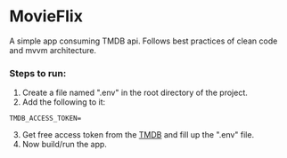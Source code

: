 # MovieFlix
A simple app consuming TMDB api.
Follows best practices of clean code and mvvm architecture.

### Steps to run:
1. Create a file named ".env" in the root directory of the project.
2. Add the following to it:
```
TMDB_ACCESS_TOKEN=
```
3. Get free access token from the [TMDB](https://www.themoviedb.org/login) and fill up the ".env" file.
4. Now build/run the app. 
